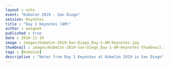 ```yaml
---
layout : note
event: "KubeCon 2019 - San Diego"
session: Keynotes
title : "Day 1 Keynotes (AM)"
author : awsgeek
published : true
date : 2019-11-19
image : images/KubeCon-2019-San-Diego_Day-1-AM-Keynotes.jpg
thumbnail : images/KubeCon-2019-San-Diego_Day-1-AM-Keynotes-thumbnail.jpg
tags : [KubeCon]
description : "Notes from Day 1 Keynotes at KubeCon 2019 in San Diego"
---
```

